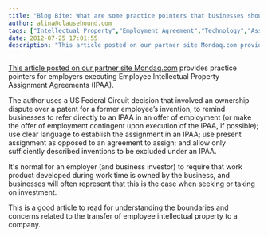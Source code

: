 ```yaml
---
title: "Blog Bite: What are some practice pointers that businesses should remember when executing an Employee Intellectual Property Assignment Agreement?"
author: alina@clausehound.com
tags: ["Intellectual Property","Employment Agreement","Technology","Assignment","Ownership of Intellectual Property","Blog Bites","Mondaq","USA"]
date: 2012-07-25 17:01:55
description: "This article posted on our partner site Mondaq.com provides practice pointers for employers executing Employee Intellectual Property Assignment Agreements."
---
```


 

[This article posted on our partner site Mondaq.com](http://www.mondaq.com/unitedstates/x/188724/Patent/Practice+Tips+for+Employee+IP+Assignment+Agreements) provides practice pointers for employers executing Employee Intellectual Property Assignment Agreements (IPAA).

The author uses a US Federal Circuit decision that involved an ownership dispute over a patent for a former employee’s invention, to remind businesses to refer directly to an IPAA in an offer of employment (or make the offer of employment contingent upon execution of the IPAA, if possible); use clear language to establish the assignment in an IPAA; use present assignment as opposed to an agreement to assign; and allow only sufficiently described inventions to be excluded under an IPAA.

It's normal for an employer (and business investor) to require that work product developed during work time is owned by the business, and businesses will often represent that this is the case when seeking or taking on investment.

This is a good article to read for understanding the boundaries and concerns related to the transfer of employee intellectual property to a company.

